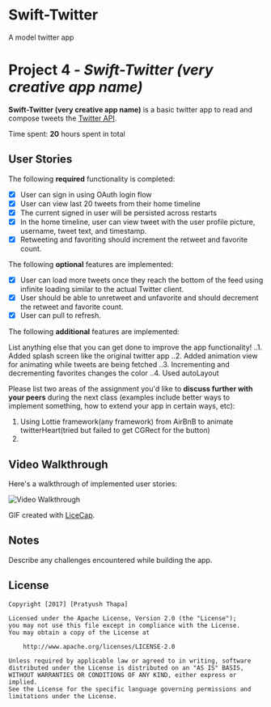 # Swift-Twitter
A model twitter app

# Project 4 - *Swift-Twitter (very creative app name)*

**Swift-Twitter (very creative app name)** is a basic twitter app to read and compose tweets the [Twitter API](https://apps.twitter.com/).

Time spent: **20** hours spent in total

## User Stories

The following **required** functionality is completed:

- [x] User can sign in using OAuth login flow
- [x] User can view last 20 tweets from their home timeline
- [x] The current signed in user will be persisted across restarts
- [x] In the home timeline, user can view tweet with the user profile picture, username, tweet text, and timestamp.
- [x] Retweeting and favoriting should increment the retweet and favorite count.

The following **optional** features are implemented:

- [x] User can load more tweets once they reach the bottom of the feed using infinite loading similar to the actual Twitter client.
- [x] User should be able to unretweet and unfavorite and should decrement the retweet and favorite count.
- [x] User can pull to refresh.

The following **additional** features are implemented:

List anything else that you can get done to improve the app functionality!
..1. Added splash screen like the original twitter app
..2. Added animation view for animating while tweets are being fetched
..3. Incrementing and decrementing favorites changes the color
..4. Used autoLayout

Please list two areas of the assignment you'd like to **discuss further with your peers** during the next class (examples include better ways to implement something, how to extend your app in certain ways, etc):

1. Using Lottie framework(any framework) from AirBnB to animate twitterHeart(tried but failed to get CGRect for the button)
2. 

## Video Walkthrough 

Here's a walkthrough of implemented user stories:

<img src='./Final.gif' title='Video Walkthrough' width='' alt='Video Walkthrough' />

GIF created with [LiceCap](http://www.cockos.com/licecap/).

## Notes

Describe any challenges encountered while building the app.

## License

    Copyright [2017] [Pratyush Thapa]

    Licensed under the Apache License, Version 2.0 (the "License");
    you may not use this file except in compliance with the License.
    You may obtain a copy of the License at

        http://www.apache.org/licenses/LICENSE-2.0

    Unless required by applicable law or agreed to in writing, software
    distributed under the License is distributed on an "AS IS" BASIS,
    WITHOUT WARRANTIES OR CONDITIONS OF ANY KIND, either express or implied.
    See the License for the specific language governing permissions and
    limitations under the License.

